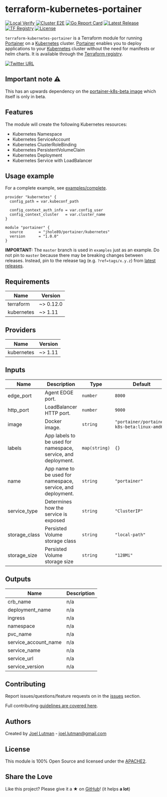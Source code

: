 # terraform-kubernetes-portainer
[![Local Verify](https://github.com/jhole89/terraform-kubernetes-portainer/workflows/Verify/badge.svg?branch=master)](https://github.com/jhole89/terraform-kubernetes-portainer/actions?query=workflow%3AVerify)
[![Cluster E2E](https://github.com/jhole89/terraform-kubernetes-portainer/workflows/Cluster%20E2E/badge.svg?branch=master)](https://github.com/jhole89/terraform-kubernetes-portainer/actions?query=workflow%3A%22Cluster+E2E%22)
[![Go Report Card](https://goreportcard.com/badge/github.com/jhole89/terraform-kubernetes-portainer)](https://goreportcard.com/report/github.com/jhole89/terraform-kubernetes-portainer)
[![Latest Release](https://badgen.net/github/release/jhole89/terraform-kubernetes-portainer)](https://github.com/jhole89/terraform-kubernetes-portainer/releases/latest)
[![TF Registry](https://badgen.net/badge/icon/terraform?icon=terraform&label)](https://registry.terraform.io/modules/jhole89/portainer/kubernetes)
[![License](https://img.shields.io/badge/License-Apache%202.0-blue.svg)](LICENSE)

`terraform-kubernetes-portainer` is a Terraform module for running [Portainer](https://www.portainer.io/) on a 
[Kubernetes](https://kubernetes.io/) cluster. [Portainer](https://www.portainer.io/) enables you to deploy applications
to your [Kubernetes](https://kubernetes.io/) cluster without the need for manifests or helm charts. It is available
through the [Terraform registry](https://registry.terraform.io/modules/jhole89/portainer/kubernetes).

[![Twitter URL](https://img.shields.io/twitter/url/https/twitter.com/fold_left.svg?style=social&label=Follow%20%40JoelLutman)](https://twitter.com/joellutman)

## Important note :warning:

This has an upwards dependency on the [portainer-k8s-beta image](https://hub.docker.com/r/portainer/portainer-k8s-beta) 
which itself is only in beta.

## Features

The module will create the following Kubernetes resources:

   * Kubernetes Namespace
   * Kubernetes ServiceAccount
   * Kubernetes ClusterRoleBinding
   * Kubernetes PersistentVolumeClaim
   * Kubernetes Deployment
   * Kubernetes Service with LoadBalancer

## Usage example

For a complete example, see [examples/complete](examples/complete).

```hcl
provider "kubernetes" {
  config_path = var.kubeconf_path

  config_context_auth_info = var.config_user
  config_context_cluster   = var.cluster_name
}

module "portainer" {
  source       = "jhole89/portainer/kubernetes"
  version      = "1.0.0"
}
```

**IMPORTANT:** The `master` branch is used in `examples` just as an example. Do not pin to `master` because there may 
be breaking changes between releases. Instead, pin to the release tag (e.g. `?ref=tags/x.y.z`) from 
[latest releases](https://github.com/jhole89/terraform-kubernetes-portainer/releases).

<!--- BEGIN_TF_DOCS ---> 
## Requirements

| Name | Version |
|------|---------|
| terraform | ~> 0.12.0 |
| kubernetes | ~> 1.11 |

## Providers

| Name | Version |
|------|---------|
| kubernetes | ~> 1.11 |

## Inputs

| Name | Description | Type | Default | Required |
|------|-------------|------|---------|:--------:|
| edge\_port | Agent EDGE port. | `number` | `8000` | no |
| http\_port | LoadBalancer HTTP port. | `number` | `9000` | no |
| image | Docker image. | `string` | `"portainer/portainer-k8s-beta:linux-amd64"` | no |
| labels | App labels to be used for namespace, service, and deployment. | `map(string)` | `{}` | no |
| name | App name to be used for namespace, service, and deployment. | `string` | `"portainer"` | no |
| service\_type | Determines how the service is exposed | `string` | `"ClusterIP"` | no |
| storage\_class | Persisted Volume storage class | `string` | `"local-path"` | no |
| storage\_size | Persisted Volume storage size | `string` | `"128Mi"` | no |

## Outputs

| Name | Description |
|------|-------------|
| crb\_name | n/a |
| deployment\_name | n/a |
| ingress | n/a |
| namespace | n/a |
| pvc\_name | n/a |
| service\_account\_name | n/a |
| service\_name | n/a |
| service\_url | n/a |
| service\_version | n/a |

<!--- END_TF_DOCS --->

## Contributing

Report issues/questions/feature requests on in the [issues](https://github.com/jhole89/terraform-kubernetes-portainer/issues/new) section.

Full contributing [guidelines are covered here](https://github.com/jhole89/terraform-kubernetes-portainer/blob/master/.github/CONTRIBUTING.md).

## Authors

Created by [Joel Lutman](https://github.com/jhole89) - [joel.lutman@gmail.com](mailto:joel.lutman@gmail.com)

## License

This module is 100% Open Source and licensed under the [APACHE2](LICENSE).

## Share the Love 

Like this project? Please give it a ★ on [GitHub](https://github.com/jhole89/terraform-kubernetes-portainer)! (it helps **a lot**) 
